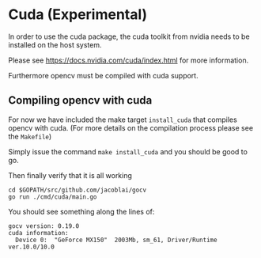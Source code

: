 # Cuda (Experimental)

In order to use the cuda package, the cuda toolkit from nvidia needs to be installed on the host system. 

Please see https://docs.nvidia.com/cuda/index.html for more information.

Furthermore opencv must be compiled with cuda support.

## Compiling opencv with cuda

For now we have included the make target `install_cuda` that compiles opencv with cuda. (For more details on the compilation process please see the `Makefile`)

Simply issue the command `make install_cuda` and you should be good to go.

Then finally verify that it is all working 

    cd $GOPATH/src/github.com/jacoblai/gocv
	go run ./cmd/cuda/main.go
	
You should see something along the lines of:

    gocv version: 0.19.0
    cuda information:
      Device 0:  "GeForce MX150"  2003Mb, sm_61, Driver/Runtime ver.10.0/10.0
